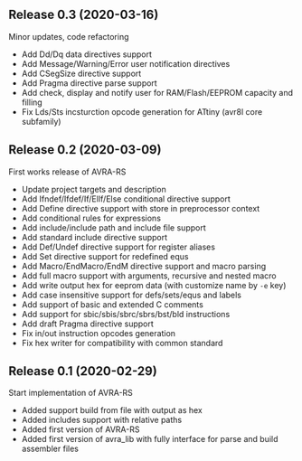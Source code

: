 ## Release 0.3 (2020-03-16)

Minor updates, code refactoring

- Add Dd/Dq data directives support
- Add Message/Warning/Error user notification directives
- Add CSegSize directive support
- Add Pragma directive parse support
- Add check, display and notify user for RAM/Flash/EEPROM capacity and filling
- Fix Lds/Sts incsturction opcode generation for ATtiny (avr8l core subfamily)

## Release 0.2 (2020-03-09)

First works release of AVRA-RS

- Update project targets and description
- Add Ifndef/Ifdef/If/ElIf/Else conditional directive support
- Add Define directive support with store in preprocessor context
- Add conditional rules for expressions
- Add include/include path and include file support
- Add standard include directive support
- Add Def/Undef directive support for register aliases
- Add Set directive support for redefined equs
- Add Macro/EndMacro/EndM directive support and macro parsing
- Add full macro support with arguments, recursive and nested macro
- Add write output hex for eeprom data (with customize name by `-e` key)
- Add case insensitive support for defs/sets/equs and labels
- Add support of basic and extended C comments
- Add support for sbic/sbis/sbrc/sbrs/bst/bld instructions
- Add draft Pragma directive support
- Fix in/out instruction opcodes generation
- Fix hex writer for compatibility with common standard

## Release 0.1 (2020-02-29)

Start implementation of AVRA-RS

- Added support build from file with output as hex
- Added includes support with relative paths
- Added first version of AVRA-RS
- Added first version of avra_lib with fully interface for parse and build assembler files